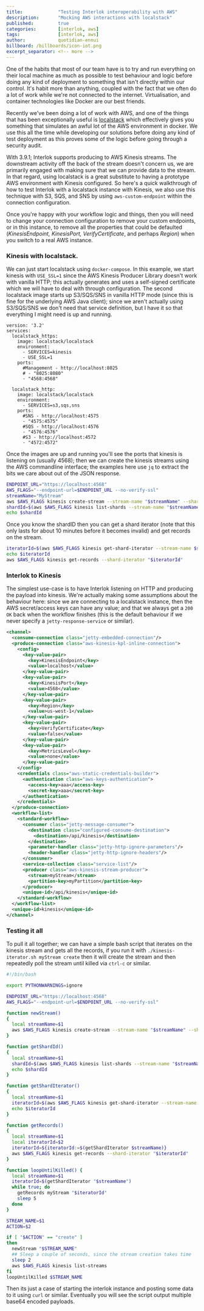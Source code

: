 ```yaml
---
title:             "Testing Interlok interoperability with AWS"
description:       "Mocking AWS interactions with localstack"
published:         true
categories:        [interlok, aws]
tags:              [interlok, aws]
author:            quotidian-ennui
billboard: /billboards/icon-iot.png
excerpt_separator: <!-- more -->
---
```


One of the habits that most of our team have is to try and run everything on their local machine as much as possible to test behaviour and logic before doing any kind of deployment to something that isn't directly within our control. It's habit more than anything, coupled with the fact that we often do a lot of work while we're not connected to the internet. Virtualisation, and container technologies like Docker are our best friends.

<!-- more -->

Recently we've been doing a lot of work with AWS, and one of the things that has been exceptionally useful is [localstack](https://github.com/localstack/localstack) which effectively gives you something that simulates an awful lot of the AWS environment in docker. We use this all the time while developing our solutions before doing any kind of test deployment as this proves some of the logic before going through a security audit.

With 3.9.1; Interlok supports producing to AWS Kinesis streams. The downstream activity off the back of the stream doesn't concern us, we are primarily engaged with making sure that we can provide data to the stream. In that regard, using localstack is a great substitute to having a prototype AWS environment with Kinesis configured. So here's a quick walkthrough of how to test Interlok with a localstack instance with Kinesis, we also use this technique with S3, SQS, and SNS by using `aws-custom-endpoint` within the connection configuration.

Once you're happy with your workflow logic and things, then you will need to change your connection configuration to remove your custom endpoints, or in this instance, to remove all the properties that could be defaulted (_KinesisEndpoint, KinesisPort, VerifyCertificate_, and perhaps _Region_) when you switch to a real AWS instance.

### Kinesis with localstack.

We can just start localstack using `docker-compose`. In this example, we start kinesis with `USE_SSL=1` since the AWS Kinesis Producer Library doesn't work with vanilla HTTP; this actually generates and uses a self-signed certificate which we will have to deal with through configuration. The second localstack image starts up S3/SQS/SNS in vanilla HTTP mode (since this is fine for the underlying AWS Java client); since we aren't actually using S3/SQS/SNS we don't need that service definition, but I have it so that everything I might need is up and running.

```
version: '3.2'
services:
  localstack_https:
    image: localstack/localstack
    environment:
      - SERVICES=kinesis
      - USE_SSL=1
    ports:
      #Management - http://localhost:8025
      # - "8025:8080"
      - "4568:4568"

  localstack_http:
    image: localstack/localstack
    environment:
      - SERVICES=s3,sqs,sns
    ports:
      #SNS - http://localhost:4575
      - "4575:4575"
      #SQS - http://localhost:4576
      - "4576:4576"
      #S3 - http://localhost:4572
      - "4572:4572"

```

Once the images are up and running you'll see the ports that kinesis is listening on (usually 4568); then we can create the kinesis streams using the AWS commandline interface; the examples here use `jq` to extract the bits we care about out of the JSON response.

```bash
ENDPOINT_URL="https://localhost:4568"
AWS_FLAGS="--endpoint-url=$ENDPOINT_URL --no-verify-ssl"
streamName="MyStream"
aws $AWS_FLAGS kinesis create-stream --stream-name "$streamName" --shard-count 1
shardId=$(aws $AWS_FLAGS kinesis list-shards --stream-name "$streamName" | jq -r ".Shards[0].ShardId")
echo $shardId
```

Once you know the shardID then you can get a shard iterator (note that this only lasts for about 10 minutes before it becomes invalid) and get records on the stream.

```bash
iteratorId=$(aws $AWS_FLAGS kinesis get-shard-iterator --stream-name $streamName --shard-id $shardId --shard-iterator-type LATEST | jq -r ".ShardIterator")
echo $iteratorId
aws $AWS_FLAGS kinesis get-records --shard-iterator "$iteratorId"
```

### Interlok to Kinesis

The simplest use-case is to have Interlok listening on HTTP and producing the payload into kinesis. We're actually making some assumptions about the behaviour here: since we are connecting to a localstack instance, then the AWS secret/access keys can have any value; and that we always get a `200 OK` back when the workflow finishes (this is the default behaviour if we never specify a `jetty-response-service` or similar).


```xml
<channel>
  <consume-connection class="jetty-embedded-connection"/>
  <produce-connection class="aws-kinesis-kpl-inline-connection">
    <config>
      <key-value-pair>
        <key>KinesisEndpoint</key>
        <value>localhost</value>
      </key-value-pair>
      <key-value-pair>
        <key>KinesisPort</key>
        <value>4568</value>
      </key-value-pair>
      <key-value-pair>
        <key>Region</key>
        <value>us-west-1</value>
      </key-value-pair>
      <key-value-pair>
        <key>VerifyCertificate</key>
        <value>false</value>
      </key-value-pair>
      <key-value-pair>
        <key>MetricsLevel</key>
        <value>none</value>
      </key-value-pair>
    </config>
    <credentials class="aws-static-credentials-builder">
      <authentication class="aws-keys-authentication">
        <access-key>aaa</access-key>
        <secret-key>aaa</secret-key>
      </authentication>
    </credentials>
  </produce-connection>
  <workflow-list>
    <standard-workflow>
      <consumer class="jetty-message-consumer">
        <destination class="configured-consume-destination">
          <destination>/api/kinesis</destination>
        </destination>
        <parameter-handler class="jetty-http-ignore-parameters"/>
        <header-handler class="jetty-http-ignore-headers"/>
      </consumer>
      <service-collection class="service-list"/>
      <producer class="aws-kinesis-stream-producer">
        <stream>myStream</stream>
        <partition-key>myPartition</partition-key>
      </producer>
      <unique-id>/api/kinesis</unique-id>
    </standard-workflow>
  </workflow-list>
  <unique-id>kinesis</unique-id>
</channel>
```

### Testing it all

To pull it all together; we can have a simple bash script that iterates on the kinesis stream and gets all the records, if you run it with `./kinesis-iterator.sh myStream create` then it will create the stream and then repeatedly poll the stream until killed via `ctrl-c` or similar.

```bash
#!/bin/bash

export PYTHONWARNINGS=ignore

ENDPOINT_URL="https://localhost:4568"
AWS_FLAGS="--endpoint-url=$ENDPOINT_URL --no-verify-ssl"

function newStream()
{
  local streamName=$1
  aws $AWS_FLAGS kinesis create-stream --stream-name "$streamName" --shard-count 1
}

function getShardId()
{
  local streamName=$1
  shardId=$(aws $AWS_FLAGS kinesis list-shards --stream-name "$streamName" | jq -r ".Shards[0].ShardId")
  echo $shardId
}

function getShardIterator()
{
  local streamName=$1
  iteratorId=$(aws $AWS_FLAGS kinesis get-shard-iterator --stream-name $streamName --shard-id $(getShardId $streamName) --shard-iterator-type LATEST | jq -r ".ShardIterator")
  echo $iteratorId
}

function getRecords()
{
  local streamName=$1
  local iteratorId=$2
  iteratorId=${iteratorId:=$(getShardIterator $streamName)}
  aws $AWS_FLAGS kinesis get-records --shard-iterator "$iteratorId"
}

function loopUntilKilled() {
  local streamName=$1
  iteratorId=$(getShardIterator "$streamName")
  while true; do
    getRecords myStream "$iteratorId"
    sleep 5
  done
}

STREAM_NAME=$1
ACTION=$2

if [ "$ACTION" == "create" ]
then
  newStream "$STREAM_NAME"
  ## Sleep a couple of seconds, since the stream creation takes time
  sleep 2
  aws $AWS_FLAGS kinesis list-streams
fi
loopUntilKilled $STREAM_NAME
```

Then its just a case of starting the interlok instance and posting some data to it using `curl` or similar. Eventually you will see the script output multiple base64 encoded payloads.
